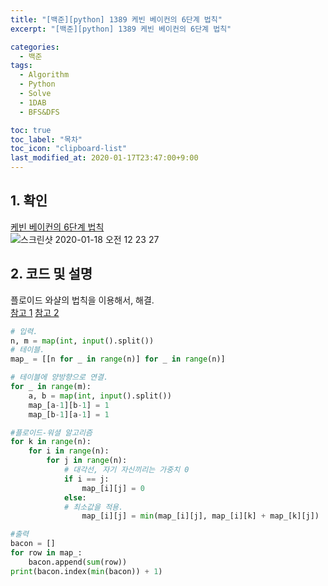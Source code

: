 ```yaml
---
title: "[백준][python] 1389 케빈 베이컨의 6단계 법칙"
excerpt: "[백준][python] 1389 케빈 베이컨의 6단계 법칙"

categories:
  - 백준
tags:
  - Algorithm
  - Python
  - Solve
  - 1DAB
  - BFS&DFS

toc: true
toc_label: "목차"
toc_icon: "clipboard-list"
last_modified_at: 2020-01-17T23:47:00+9:00
---
```


## 1. 확인
[케빈 베이컨의 6단계 법칙](https://www.acmicpc.net/problem/1389)  
![스크린샷 2020-01-18 오전 12 23 27](https://user-images.githubusercontent.com/20227720/72623776-10993400-3989-11ea-8df6-99d33548e5f4.png)


## 2. 코드 및 설명

플로이드 와샬의 법칙을 이용해서, 해결.  
[참고 1](https://m.blog.naver.com/PostView.nhn?blogId=ndb796&logNo=221234427842&proxyReferer=https%3A%2F%2Fwww.google.com%2F)
[참고 2](https://claude-u.tistory.com/337)

```python
# 입력.
n, m = map(int, input().split())
# 테이블.
map_ = [[n for _ in range(n)] for _ in range(n)]

# 테이블에 양방향으로 연결.
for _ in range(m):
    a, b = map(int, input().split())
    map_[a-1][b-1] = 1
    map_[b-1][a-1] = 1

#플로이드-워셜 알고리즘
for k in range(n):
    for i in range(n):
        for j in range(n):
            # 대각선, 자기 자신끼리는 가중치 0
            if i == j:
                map_[i][j] = 0 
            else:
            # 최소값을 적용.
                map_[i][j] = min(map_[i][j], map_[i][k] + map_[k][j])

#출력
bacon = []
for row in map_:
    bacon.append(sum(row))
print(bacon.index(min(bacon)) + 1)

```